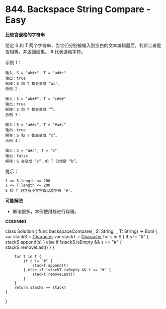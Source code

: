 # 844. Backspace String Compare - Easy
**比较含退格的字符串**

给定 S 和 T 两个字符串，当它们分别被输入到空白的文本编辑器后，判断二者是否相等，并返回结果。 # 代表退格字符。

示例 1：

```
输入：S = "ab#c", T = "ad#c"
输出：true
解释：S 和 T 都会变成 “ac”。
示例 2：

输入：S = "ab##", T = "c#d#"
输出：true
解释：S 和 T 都会变成 “”。
示例 3：

输入：S = "a##c", T = "#a#c"
输出：true
解释：S 和 T 都会变成 “c”。
示例 4：

输入：S = "a#c", T = "b"
输出：false
解释：S 会变成 “c”，但 T 仍然是 “b”。
```

提示：

```
1 <= S.length <= 200
1 <= T.length <= 200
S 和 T 只含有小写字母以及字符 '#'。
```
**可能解法**

- 解法很多，本例使用栈进行存储。

**CODINNG**

class Solution {
    func backspaceCompare(_ S: String, _ T: String) -> Bool {
        var stackS = [Character]()
        var stackT = [Character]()
        for s in S {
            if s != "#" {
                stackS.append(s)
            } else if !stackS.isEmpty && s == "#" {
                stackS.removeLast()
            }
        }

        for t in T {
            if t != "#" {
                stackT.append(t)
            } else if !stackT.isEmpty && t == "#" {
                stackT.removeLast()
            }
        }
        return stackS == stackT
    }
}

```
